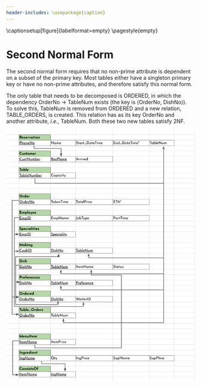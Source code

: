 ```yaml
---
header-includes: \usepackage{caption}
---
```


\captionsetup[figure]{labelformat=empty}
\pagestyle{empty}

# Second Normal Form
The second normal form requires that no non-prime attribute is dependent on a subset of the primary key. Most tables either have a singleton primary key or have no non-prime attributes, and therefore satisfy this normal form.  

The only table that needs to be decomposed is ORDERED, in which the dependency OrderNo $\to$ TableNum exists (the key is $\langle$OrderNo, DishNo$\rangle$).  
To solve this, TableNum is removed from ORDERED and a new relation, TABLE_ORDERS, is created. This relation has as its key OrderNo and another attribute, *i.e.*, TableNum. Both these two new tables satisfy 2NF.

![Second Normal Form](2nf.png)
